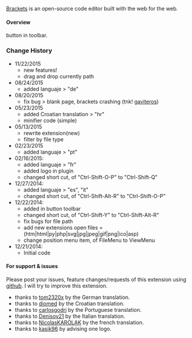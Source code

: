 [Brackets](https://github.com/adobe/brackets) is an open-source code editor built with the web for the web.

#### Overview
button in toolbar.

### Change History
* 11/22/2015
   * new features!
   * drag and drop currently path
* 08/24/2015
   * added languaje > "de"
* 08/20/2015
   * fix bug > blank page, brackets crashing (tnk! [gaviteros](https://github.com/gaviteros))
* 05/23/2015
   * added Croatian translation > "hr"
   * minifier code (simple)
* 05/13/2015
   * rewrite extension(new)
   * filter by file type
* 02/23/2015
   * added languaje > "pt"
* 02/16/2015:
   * added languaje > "fr"
   * added logo in plugin
   * changed short cut, of "Ctrl-Shift-O-P" to "Ctrl-Shift-Q"
* 12/27/2014:
   * added languaje > "es", "it"
   * changed short cut, of "Ctrl-Shift-Alt-R" to "Ctrl-Shift-O-P"
* 12/22/2014:
   * added in button toolbar
   * changed short cut, of "Ctrl-Shift-Y" to "Ctrl-Shift-Alt-R"
   * fix bugs for file path
   * add new extensions open files = (htm|html|py|php|svg|jpg|jpeg|gif|png|ico|asp)
   * change position menu item, of FileMenu to ViewMenu
* 12/21/2014:
   * Initial code

#### For support & issues
Please post your issues, feature changes/requests of this extension using [github](https://github.com/DH3ALEJANDRO/brackets-open-in-browser/issues). I will try to improve this extension.

* thanks to [tom2320x](https://github.com/tom2320x) by the German translation.
* thanks to [diomed](https://github.com/diomed) by the Croatian translation.
* thanks to [carlosgodri](https://github.com/carlosgodri) by the Portuguese translation.
* thanks to [Denisov21](https://github.com/Denisov21) by the Italian translation.
* thanks to [NicolasKAROLAK](https://github.com/NicolasKAROLAK) by the french translation.
* thanks to [kasik96](https://github.com/kasik96) by advising one logo.
